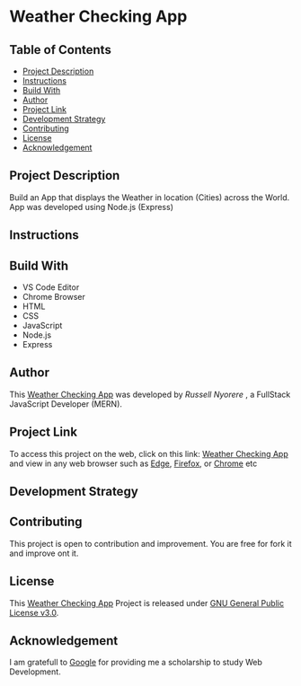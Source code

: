 # Weather Checking App

## Table of Contents

* [Project Description](#project-description)
* [Instructions](#instructions)
* [Build With](#build-with)
* [Author](#author)
* [Project Link](#project-link)
* [Development Strategy](#development-strategy)
* [Contributing](#contributing)
* [License](#license)
* [Acknowledgement](#acknowledgement)

## Project Description

Build an App that displays the Weather in location (Cities) across the World. App was developed using Node.js (Express)

## Instructions
  
## Build With

  * VS Code Editor
  * Chrome Browser
  * HTML
  * CSS
  * JavaScript
  * Node.js
  * Express
  
## Author

This [Weather Checking App](https://ecoden-weather-app.herokuapp.com/) was developed by *Russell Nyorere* , a FullStack JavaScript Developer (MERN).
  
## Project Link

To access this project on the web, click on this link: [Weather Checking App](https://ecoden-weather-app.herokuapp.com/) and view in any web browser such as [Edge](https://www.microsoft.com/en-us/download/details.aspx?id=48126), [Firefox](https://www.mozilla.org/en-US/firefox/new/), or [Chrome](https://support.google.com/chrome/answer/95346?hl=en) etc

## Development Strategy


## Contributing

This project is open to contribution and improvement. You are free for fork it and improve ont it.

## License

This [Weather Checking App](https://ecoden-weather-app.herokuapp.com/) Project is released under [GNU General Public License v3.0](https://github.com/neorusse/Pixel-Art-Maker-Project/blob/master/LICENSE).

## Acknowledgement

I am gratefull to [Google](https://www.google.com/) for providing me a scholarship to study Web Development.
